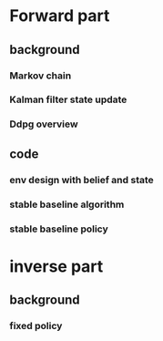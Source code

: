 
# Forward part

## background

### Markov chain

### Kalman filter state update

### Ddpg overview

## code

### env design with belief and state

### stable baseline algorithm

### stable baseline policy





# inverse part

## background

### fixed policy
		
